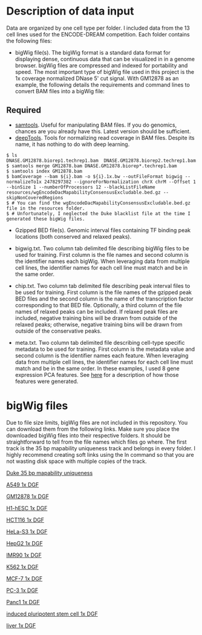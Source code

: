 Description of data input
=========================

Data are organized by one cell type per folder. I included data from the 13 cell lines used for the ENCODE-DREAM competition. Each folder contains the following files:

* bigWig file(s). The bigWig format is a standard data format for displaying dense, continuous data that can be visualized in in a genome browser. bigWig files are compressed and indexed for portability and speed. The most important type of bigWig file used in this project is the 1x coverage normalized DNase 5' cut signal. With GM12878 as an example, the following details the requirements and command lines to convert BAM files into a bigWig file:

Required
--------
* [samtools](https://github.com/samtools/samtools). Useful for manipulating BAM files. If you do genomics, chances are you already have this. Latest version should be sufficient.
* [deepTools](https://github.com/fidelram/deepTools). Tools for normalizing read coverage in BAM files. Despite its name, it has nothing to do with deep learning.

```
$ ls
DNASE.GM12878.biorep1.techrep1.bam  DNASE.GM12878.biorep2.techrep1.bam
$ samtools merge GM12878.bam DNASE.GM12878.biorep*.techrep1.bam
$ samtools index GM12878.bam
$ bamCoverage --bam ${i}.bam -o ${i}.1x.bw --outFileFormat bigwig --normalizeTo1x 2478297382 --ignoreForNormalization chrX chrM --Offset 1 --binSize 1 --numberOfProcessors 12 --blackListFileName resources/wgEncodeDacMapabilityConsensusExcludable.bed.gz --skipNonCoveredRegions
$ # You can find the wgEncodeDacMapabilityConsensusExcludable.bed.gz file in the resources folder.
$ # Unfortunately, I neglected the Duke blacklist file at the time I generated these bigWig files.
```

* Gzipped BED file(s). Genomic interval files containing TF binding peak locations (both conserved and relaxed peaks).

* bigwig.txt. Two column tab delimited file describing bigWig files to be used for training. First column is the file names and second column is the identifier names each bigWig. When leveraging data from multiple cell lines, the identifier names for each cell line must match and be in the same order.

* chip.txt. Two column tab delimited file describing peak interval files to be used for training. First column is the file names of the gzipped peak BED files and the second column is the name of the transcription factor corresponding to that BED file. Optionally, a third column of the file names of relaxed peaks can be included. If relaxed peak files are included, negative training bins will be drawn from outside of the relaxed peaks; otherwise, negative training bins will be drawn from outside of the conservative peaks.

* meta.txt. Two column tab delimited file describing cell-type specific metadata to be used for training. First column is the metadata value and second column is the identifier names each feature. When leveraging data from multiple cell lines, the identifier names for each cell line must match and be in the same order. In these examples, I used 8 gene expression PCA features. See [here](https://github.com/davidaknowles/tf_net/blob/master/gene_expression_pca.R) for a description of how those features were generated.

bigWig files
============

Due to file size limits, bigWig files are not included in this repository. You can download them from the following links. Make sure you place the downloaded bigWig files into their respective folders. It should be straightforward to tell from the file names which files go where. The first track is the 35 bp mapability uniqueness track and belongs in every folder. I highly recommend creating soft links using the ln command so that you are not wasting disk space with multiple copies of the track.

[Duke 35 bp mapability uniqueness](http://hgdownload.cse.ucsc.edu/goldenPath/hg19/encodeDCC/wgEncodeMapability/wgEncodeDukeMapabilityUniqueness35bp.bigWig)

[A549 1x DGF](https://www.synapse.org/#!Synapse:syn14748607)

[GM12878 1x DGF](https://www.synapse.org/#!Synapse:syn8073652)

[H1-hESC 1x DGF](https://www.synapse.org/#!Synapse:syn8073583)

[HCT116 1x DGF](https://www.synapse.org/#!Synapse:syn8074109)

[HeLa-S3 1x DGF](https://www.synapse.org/#!Synapse:syn8073618)

[HepG2 1x DGF](https://www.synapse.org/#!Synapse:syn8073517)

[IMR90 1x DGF](https://www.synapse.org/#!Synapse:syn14749187)

[K562 1x DGF](https://www.synapse.org/#!Synapse:syn8073483)

[MCF-7 1x DGF](https://www.synapse.org/#!Synapse:syn8073537)

[PC-3 1x DGF](https://www.synapse.org/#!Synapse:syn8074140)

[Panc1 1x DGF](https://www.synapse.org/#!Synapse:syn8074156)

[induced pluripotent stem cell 1x DGF](https://www.synapse.org/#!Synapse:syn8074090)

[liver 1x DGF](https://www.synapse.org/#!Synapse:syn8074181)


